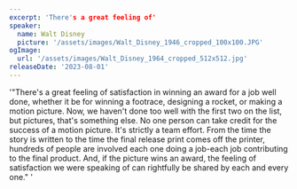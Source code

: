 ```yaml
---
excerpt: 'There's a great feeling of'
speaker:
  name: Walt Disney
  picture: '/assets/images/Walt_Disney_1946_cropped_100x100.JPG'
ogImage:
  url: '/assets/images/Walt_Disney_1964_cropped_512x512.jpg'
releaseDate: '2023-08-01'
---
```


'"There's a great feeling of satisfaction in winning an award for a job well done, whether it be for winning a footrace, designing a rocket, or making a motion picture. Now, we haven't done too well with the first two on the list, but pictures, that's something else. No one person can take credit for the success of a motion picture. It's strictly a team effort. From the time the story is written to the time the final release print comes off the printer, hundreds of people are involved each one doing a job-each job contributing to the final product. And, if the picture wins an award, the feeling of satisfaction we were speaking of can rightfully be shared by each and every one."'

